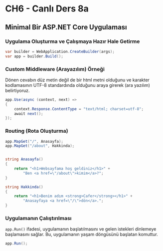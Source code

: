﻿# CH6 - Canlı Ders 8a

## Minimal Bir ASP.NET Core Uygulaması

### Uygulama Oluşturma ve Çalışmaya Hazır Hale Getirme
```csharp
var builder = WebApplication.CreateBuilder(args);
var app = builder.Build();
```

### Custom Middleware (Arayazılım) Örneği
Dönen cevabın düz metin değil de bir html metni olduğunu ve karakter kodlamasının UTF-8 standardında olduğunu araya girerek (ara yazılım) belirtiyoruz.

```csharp
app.Use(async (context, next) =>
{
    context.Response.ContentType = "text/html; charset=utf-8";
    await next();
});

```

### Routing (Rota Oluşturma)
```csharp
app.MapGet("/", Anasayfa);
app.MapGet("/about", Hakkinda); 


string Anasayfa()
{
    return "<h1>Websayfama hoş geldiniz</h1>" +
        "Ben <a href=\"/about\">kimim</a>?";
}

string Hakkinda()
{
    return "<h1>Benim adım <strong>Cafer</strong></h1>" +
        "Anasayfaya <a href=\"/\">dön</a>.";
}
```

### Uygulamanın Çalıştırılması
```app.Run()``` ifadesi, uygulamanın başlatılmasını ve gelen istekleri dinlemeye başlamasını sağlar. Bu, uygulamanın yaşam döngüsünü başlatan komuttur.

```csharp
app.Run();
```

